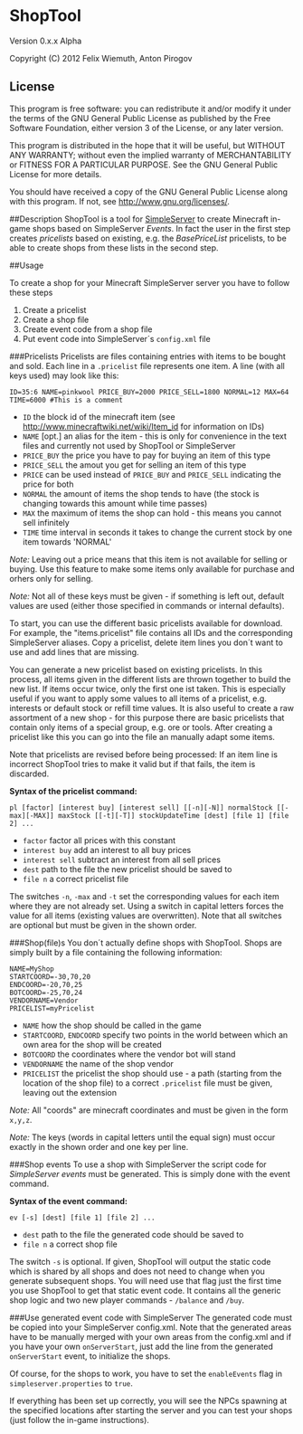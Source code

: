 ShopTool
========
Version 0.x.x Alpha

Copyright (C) 2012 Felix Wiemuth, Anton Pirogov

License
-------

This program is free software: you can redistribute it and/or modify
it under the terms of the GNU General Public License as published by
the Free Software Foundation, either version 3 of the License, or
any later version.

This program is distributed in the hope that it will be useful,
but WITHOUT ANY WARRANTY; without even the implied warranty of
MERCHANTABILITY or FITNESS FOR A PARTICULAR PURPOSE.  See the
GNU General Public License for more details.

You should have received a copy of the GNU General Public License
along with this program.  If not, see <http://www.gnu.org/licenses/>.

##Description
ShopTool is a tool for [SimpleServer](https://github.com/SimpleServer/SimpleServer)
to create Minecraft in-game shops based on SimpleServer *Events*.
In fact the user in the first step creates *pricelists* based on existing,
e.g. the *BasePriceList* pricelists, to be able to create shops from these
lists in the second step.

##Usage
<!--- TODO
*If you are a (Windows) user who doesn´t know how to deal with the
command line or how to edit text files with extensions other than
".txt" you may want to consult this tutorial before using ShopTool:*
-->

To create a shop for your Minecraft SimpleServer server you have to follow these steps

1. Create a pricelist
2. Create a shop file
3. Create event code from a shop file
4. Put event code into SimpleServer´s `config.xml` file

###Pricelists
Pricelists are files containing entries with items to be bought and sold.
Each line in a `.pricelist` file represents one item. A line (with all keys used) may look like this:

    ID=35:6 NAME=pinkwool PRICE_BUY=2000 PRICE_SELL=1800 NORMAL=12 MAX=64 TIME=6000 #This is a comment

* `ID` the block id of the minecraft item (see <http://www.minecraftwiki.net/wiki/Item_id> for information on IDs)
* `NAME` [opt.] an alias for the item - this is only for convenience in the text files and currently not used by ShopTool or SimpleServer
* `PRICE_BUY` the price you have to pay for buying an item of this type
* `PRICE_SELL` the amout you get for selling an item of this type
* `PRICE` can be used instead of `PRICE_BUY` and `PRICE_SELL` indicating the price for both
* `NORMAL` the amount of items the shop tends to have (the stock is changing towards this amount while time passes)
* `MAX` the maximum of items the shop can hold - this means you cannot sell infinitely
* `TIME` time interval in seconds it takes to change the current stock by one item towards 'NORMAL'

*Note:* Leaving out a price means that this item is not available for selling or buying.
Use this feature to make some items only available for purchase and orhers only for selling.

*Note:* Not all of these keys must be given - if something is left out, default values are used
(either those specified in commands or internal defaults).

To start, you can use the different basic pricelists available for download.
For example, the "items.pricelist" file contains all IDs and the corresponding SimpleServer aliases.
Copy a pricelist, delete item lines you don´t want to use and add lines that are missing.


You can generate a new pricelist based on existing pricelists.
In this process, all items given in the different lists are thrown together to build the new list.
If items occur twice, only the first one ist taken.
This is especially useful if you want to apply some values to all items of a pricelist, e.g. interests or default stock or refill time values.
It is also useful to create a raw assortment of a new shop - for this purpose there are basic pricelists that contain only items of a special group,
e.g. ore or tools. After creating a pricelist like this you can go into the file an manually adapt some items.

Note that pricelists are revised before being processed: If an item line is incorrect ShopTool tries to make it valid but if that fails, the item is discarded.

**Syntax of the pricelist command:**

    pl [factor] [interest buy] [interest sell] [[-n][-N]] normalStock [[-max][-MAX]] maxStock [[-t][-T]] stockUpdateTime [dest] [file 1] [file 2] ...

* `factor` factor all prices with this constant
* `interest buy` add an interest to all buy prices
* `interest sell` subtract an interest from all sell prices
* `dest` path to the file the new pricelist should be saved to
* `file n` a correct pricelist file

The switches `-n`, `-max` and `-t` set the corresponding values for each item where they are not already set.
Using a switch in capital letters forces the value for all items (existing values are overwritten).
Note that all switches are optional but must be given in the shown order.

###Shop(file)s
You don´t actually define shops with ShopTool. Shops are simply built by a file containing the following information:

    NAME=MyShop
    STARTCOORD=-30,70,20
    ENDCOORD=-20,70,25
    BOTCOORD=-25,70,24
    VENDORNAME=Vendor
    PRICELIST=myPricelist

* `NAME` how the shop should be called in the game
* `STARTCOORD`, `ENDCOORD` specify two points in the world between which an own area for the shop will be created
* `BOTCOORD` the coordinates where the vendor bot will stand
* `VENDORNAME` the name of the shop vendor
* `PRICELIST` the pricelist the shop should use - a path (starting from the location of the shop file) to a correct `.pricelist` file must be given, leaving out the extension

*Note:* All "coords" are minecraft coordinates and must be given in the form `x,y,z`.

*Note:* The keys (words in capital letters until the equal sign) must occur exactly in the shown order and one key per line.

###Shop events
To use a shop with SimpleServer the script code for *SimpleServer events* must be generated.
This is simply done with the event command.

**Syntax of the event command:**

    ev [-s] [dest] [file 1] [file 2] ...

* `dest` path to the file the generated code should be saved to
* `file n` a correct shop file

The switch `-s` is optional. If given, ShopTool will output the static code which is shared by all shops and does not need to change when you generate subsequent shops. You will need use that flag just the first time you use ShopTool to get that static event code. It contains all the generic shop logic and two new player commands - ``/balance`` and ``/buy``.

###Use generated event code with SimpleServer
The generated code must be copied into your SimpleServer config.xml. Note that the generated areas have to be manually merged with your own areas from the config.xml and if you have your own ``onServerStart``, just add the line from the generated ``onServerStart`` event, to initialize the shops.

Of course, for the shops to work, you have to set the ``enableEvents`` flag in ``simpleserver.properties`` to ``true``.

If everything has been set up correctly, you will see the NPCs spawning at the specified locations after starting the server and you can test your shops (just follow the in-game instructions).
